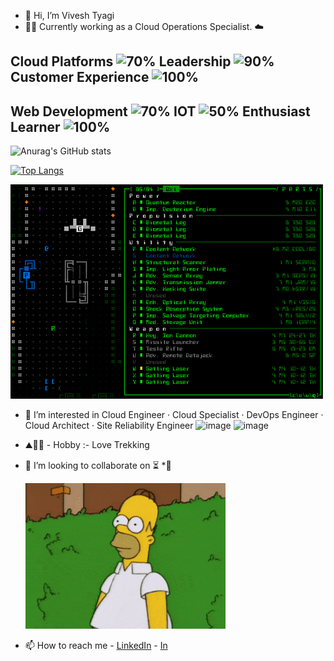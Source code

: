 - 👋 Hi, I’m Vivesh Tyagi
- 👨‍💻 Currently working as a Cloud Operations Specialist.
    ☁️
    
## Cloud Platforms ![70%](https://progress-bar.dev/70)  Leadership ![90%](https://progress-bar.dev/90)   Customer Experience ![100%](https://progress-bar.dev/100)
## Web Development ![70%](https://progress-bar.dev/70) IOT ![50%](https://progress-bar.dev/50) Enthusiast Learner ![100%](https://progress-bar.dev/100)
  
    
![Anurag's GitHub stats](https://github-readme-stats.vercel.app/api?username=574n13y&count_private=dark&show_icons=true&hide=issues,contribs)

[![Top Langs](https://github-readme-stats.vercel.app/api/top-langs/?username=574n13y&hide=jupyter%20notebook,html&layout=compact)](https://github.com/anuraghazra/github-readme-stats&hide=issues,contribs)


<img src="dont/h1.gif?raw=true"/>

- 👀 I’m interested in Cloud Engineer · Cloud Specialist · DevOps Engineer · Cloud Architect · Site Reliability Engineer
  ![image](https://github.com/574n13y/574n13y/assets/35293085/46dfc20c-4624-4656-a0a6-4a498f35e93f)
  ![image](https://github.com/574n13y/574n13y/assets/35293085/bc74f390-fc31-42fe-b7cd-4dc9e6b81818)


- ⛰️🧗‍♂️ - Hobby :- Love Trekking
- 💞️ I’m looking to collaborate on ⏳
    *🍁
    
    <img src="dont/h3.gif?raw=true"/>
    
- 📫 How to reach me - [LinkedIn](https://www.linkedin.com/in/vivesh-tyagi-9085a9a9/) - [In](https://574n13y.github.io/)

<!---
574n13y/574n13y is a ✨ special ✨ repository because its `README.md` (this file) appears on your GitHub profile.
You can click the Preview link to take a look at your changes.
--->


